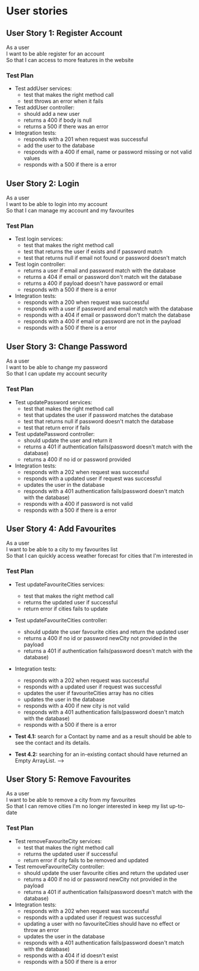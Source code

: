 # User stories

## User Story 1: Register Account

As a user\
I want to be able register for an account\
So that I can access to more features in the website

### Test Plan

- Test addUser services:
  - test that makes the right method call
  - test throws an error when it fails
- Test addUser controller:
  - should add a new user
  - returns a 400 if body is null
  - returns a 500 if there was an error
- Integration tests:
  - responds with a 201 when request was successful
  - add the user to the database
  - responds with a 400 if email, name or password missing or not valid values
  - responds with a 500 if there is a error

## User Story 2: Login

As a user\
I want to be able to login into my account\
So that I can manage my account and my favourites

### Test Plan

- Test login services:
  - test that makes the right method call
  - test that returns the user if exists and if password match
  - test that returns null if email not found or password doesn't match
- Test login controller:
  - returns a user if email and password match with the database
  - returns a 404 if email or password don't match wit the database
  - returns a 400 if payload doesn't have password or email
  - responds with a 500 if there is a error
- Integration tests:
  - responds with a 200 when request was successful
  - responds with a user if password and email match with the database
  - responds with a 404 if email or password don't match the database
  - responds with a 400 if email or password are not in the payload
  - responds with a 500 if there is a error

## User Story 3: Change Password

As a user\
I want to be able to change my password\
So that I can update my account security

### Test Plan

- Test updatePassword services:
  - test that makes the right method call
  - test that updates the user if password matches the database
  - test that returns null if password doesn't match the database
  - test that return error if fails
- Test updatePassword controller:
  - should update the user and return it
  - returns a 401 if authentication fails(password doesn't match with the database)
  - returns a 400 if no id or password provided
- Integration tests:
  - responds with a 202 when request was successful
  - responds with a updated user if request was successful
  - updates the user in the database
  - responds with a 401 authentication fails(password doesn't match with the database)
  - responds with a 400 if password is not valid
  - responds with a 500 if there is a error

## User Story 4: Add Favourites

As a user\
I want to be able to a city to my favourites list\
So that I can quickly access weather forecast for cities that I'm interested in

### Test Plan

- Test updateFavouriteCities services:
  - test that makes the right method call
  - returns the updated user if successful
  - return error if cities fails to update
- Test updateFavouriteCities controller:
  - should update the user favourite cities and return the updated user
  - returns a 400 if no id or password newCity not provided in the payload
  - returns a 401 if authentication fails(password doesn't match with the database)
- Integration tests:

  - responds with a 202 when request was successful
  - responds with a updated user if request was successful
  - updates the user if favouriteCities array has no cities
  - updates the user in the database
  - responds with a 400 if new city is not valid
  - responds with a 401 authentication fails(password doesn't match with the database)
  - responds with a 500 if there is a error

- **Test 4.1:** search for a Contact by name and as a result should be able to see the contact and its details.
- **Test 4.2:** searching for an in-existing contact should have returned an Empty ArrayList. -->

## User Story 5: Remove Favourites

As a user\
I want to be able to remove a city from my favourites\
So that I can remove cities I'm no longer interested in keep my list up-to-date

### Test Plan

- Test removeFavouriteCity services:
  - test that makes the right method call
  - returns the updated user if successful
  - return error if city fails to be removed and updated
- Test removeFavouriteCity controller:
  - should update the user favourite cities and return the updated user
  - returns a 400 if no id or password newCity not provided in the payload
  - returns a 401 if authentication fails(password doesn't match with the database)
- Integration tests:
  - responds with a 202 when request was successful
  - responds with a updated user if request was successful
  - updating a user with no favouriteCities should have no effect or throw an error
  - updates the user in the database
  - responds with a 401 authentication fails(password doesn't match with the database)
  - responds with a 404 if id doesn't exist
  - responds with a 500 if there is a error

